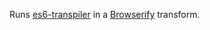 Runs [es6-transpiler][transpiler] in a [Browserify][browserify] transform.

[transpiler]: https://github.com/termi/es6-transpiler
[Browserify]: http://browserify.org/
